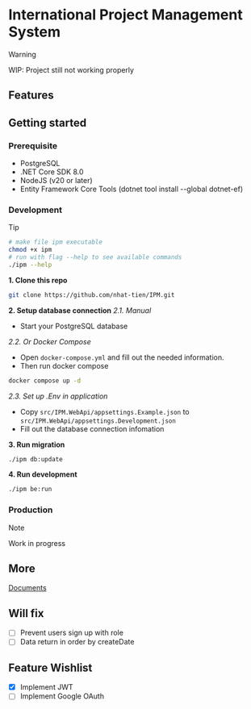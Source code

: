 # International Project Management System

> [!WARNING]
> WIP: Project still not working properly

## Features

## Getting started
### Prerequisite
- PostgreSQL
- .NET Core SDK 8.0
- NodeJS (v20 or later)
- Entity Framework Core Tools (dotnet tool install --global dotnet-ef) 

### Development 
> [!tip]
> ```bash
> # make file ipm executable
> chmod +x ipm
> # run with flag --help to see available commands
> ./ipm --help
> ```

**1. Clone this repo**
```bash
git clone https://github.com/nhat-tien/IPM.git
```

**2. Setup database connection**
*2.1. Manual*
- Start your PostgreSQL database

*2.2. Or Docker Compose*
- Open `docker-compose.yml` and fill out the needed information.
- Then run docker compose
```bash
docker compose up -d
```

*2.3. Set up .Env in application*
- Copy `src/IPM.WebApi/appsettings.Example.json` to `src/IPM.WebApi/appsettings.Development.json`
- Fill out the database connection infomation

**3. Run migration**
```bash
./ipm db:update
```

**4. Run development**
```bash
./ipm be:run
```

### Production 
> [!NOTE]  
> Work in progress

## More
[Documents](/docs/README.md)

## Will fix
- [ ] Prevent users sign up with role
- [ ] Data return in order by createDate 

## Feature Wishlist
- [x] Implement JWT
- [ ] Implement Google OAuth

